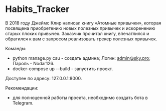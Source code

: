 # Habits_Tracker
В 2018 году Джеймс Клир написал книгу «Атомные привычки», которая посвящена приобретению новых полезных привычек и искоренению старых плохих привычек. Заказчик прочитал книгу, впечатлился и обратился к вам с запросом реализовать трекер полезных привычек.

Команды:

- python manage.py csu - создать админа; Логин: admin@sky.pro; Пароль - Nodar126.
- docker-compose up --build - запустить проект.

Доступен по адресу: 127.0.0.1:8000.

Рекомендации:

- для полноценной работы проекта, необходимо создать бота в Telegram.
